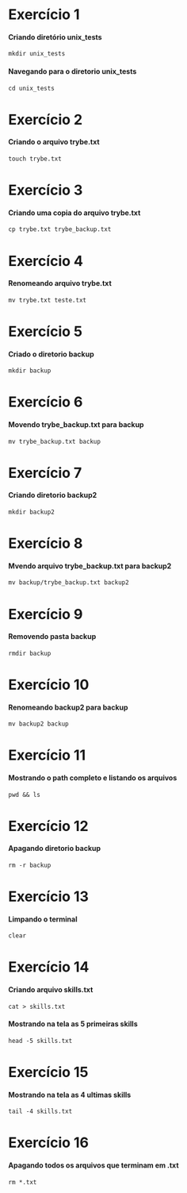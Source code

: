 # Exercício 1

#### Criando diretório unix_tests

`mkdir unix_tests`

#### Navegando para o diretorio unix_tests

`cd unix_tests`

# Exercício 2

#### Criando o arquivo trybe.txt

`touch trybe.txt`

# Exercício 3

#### Criando uma copia do arquivo trybe.txt

`cp trybe.txt trybe_backup.txt`

# Exercício 4

#### Renomeando arquivo trybe.txt

`mv trybe.txt teste.txt`

# Exercício 5

#### Criado o diretorio backup

`mkdir backup`

# Exercício 6

#### Movendo trybe_backup.txt para backup

`mv trybe_backup.txt backup`

# Exercício 7

#### Criando diretorio backup2

`mkdir backup2`

# Exercício 8

#### Mvendo arquivo trybe_backup.txt para backup2

`mv backup/trybe_backup.txt backup2`

# Exercício 9

#### Removendo pasta backup

`rmdir backup`


# Exercício 10

#### Renomeando backup2 para backup

`mv backup2 backup`

# Exercício 11

#### Mostrando o path completo e listando os arquivos

`pwd && ls`

# Exercício 12

#### Apagando diretorio backup

`rm -r backup`

# Exercício 13

#### Limpando o terminal

`clear`

# Exercício 14

#### Criando arquivo skills.txt

`cat > skills.txt`

#### Mostrando na tela as 5 primeiras skills

`head -5 skills.txt`

# Exercício 15

#### Mostrando na tela as 4 ultimas skills

`tail -4 skills.txt`


# Exercício 16

#### Apagando todos os arquivos que terminam em .txt

`rm *.txt`

